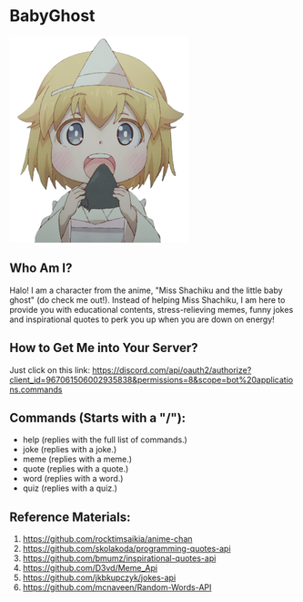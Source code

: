 # BabyGhost
<img src="https://github.com/Sia-WRWD/Baby-Ghost-MelbHack/blob/main/assets/hungry.png" alt="avatar.png">

## Who Am I?
Halo! I am a character from the anime, "Miss Shachiku and the little baby ghost" (do check me out!). Instead of helping Miss Shachiku, I am here to provide you with educational contents, stress-relieving memes, funny jokes and inspirational quotes to perk you up when you are down on energy!

## How to Get Me into Your Server?
Just click on this link:
https://discord.com/api/oauth2/authorize?client_id=967061506002935838&permissions=8&scope=bot%20applications.commands

## Commands (Starts with a "/"):
- help (replies with the full list of commands.)
- joke (replies with a joke.)
- meme (replies with a meme.)
- quote (replies with a quote.)
- word (replies with a word.)
- quiz (replies with a quiz.)

## Reference Materials:
1. https://github.com/rocktimsaikia/anime-chan
2. https://github.com/skolakoda/programming-quotes-api
3. https://github.com/bmumz/inspirational-quotes-api
4. https://github.com/D3vd/Meme_Api
5. https://github.com/jkbkupczyk/jokes-api
6. https://github.com/mcnaveen/Random-Words-API
